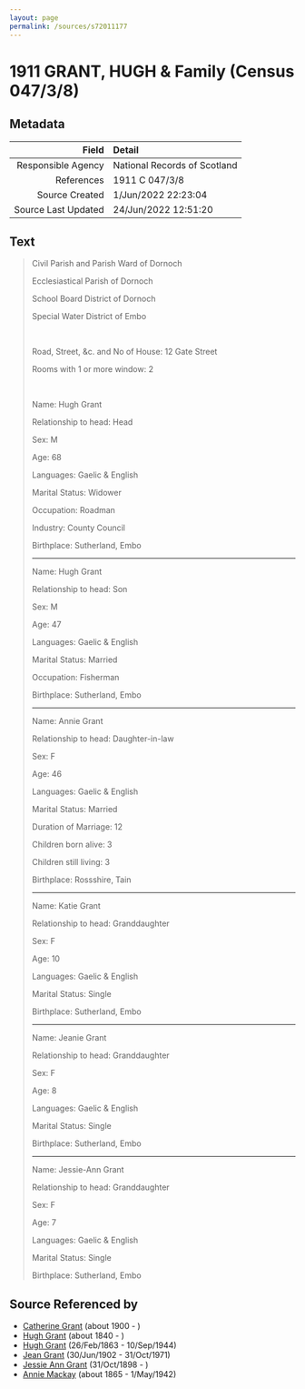 ```yaml
---
layout: page
permalink: /sources/s72011177
---
```


# 1911 GRANT, HUGH & Family (Census 047/3/8)

## Metadata
Field | Detail
---:|:---
Responsible Agency | National Records of Scotland
References | 1911 C 047/3/8
Source Created | 1/Jun/2022 22:23:04
Source Last Updated | 24/Jun/2022 12:51:20

## Text

> Civil Parish and Parish Ward of Dornoch
>
> Ecclesiastical Parish of Dornoch
>
> School Board District of Dornoch
>
> Special Water District of Embo
>
> <br/>
>
> Road, Street, &c. and No of House: 12 Gate Street
>
> Rooms with 1 or more window: 2
>
> <br/>
>
> Name: Hugh Grant
>
> Relationship to head: Head
>
> Sex: M
>
> Age: 68
>
> Languages: Gaelic & English
>
> Marital Status: Widower
>
> Occupation: Roadman
>
> Industry: County Council
>
> Birthplace: Sutherland, Embo
>
> ---
>
> Name: Hugh Grant
>
> Relationship to head: Son
>
> Sex: M
>
> Age: 47
>
> Languages: Gaelic & English
>
> Marital Status: Married
>
> Occupation: Fisherman
>
> Birthplace: Sutherland, Embo
>
> ---
>
> Name: Annie Grant
>
> Relationship to head: Daughter-in-law
>
> Sex: F
>
> Age: 46
>
> Languages: Gaelic & English
>
> Marital Status: Married
>
> Duration of Marriage: 12
>
> Children born alive: 3
>
> Children still living: 3
>
> Birthplace: Rossshire, Tain
>
> ---
>
> Name: Katie Grant
>
> Relationship to head: Granddaughter
>
> Sex: F
>
> Age: 10
>
> Languages: Gaelic & English
>
> Marital Status: Single
>
> Birthplace: Sutherland, Embo
>
> ---
>
> Name: Jeanie Grant
>
> Relationship to head: Granddaughter
>
> Sex: F
>
> Age: 8
>
> Languages: Gaelic & English
>
> Marital Status: Single
>
> Birthplace: Sutherland, Embo
>
> ---
>
> Name: Jessie-Ann Grant
>
> Relationship to head: Granddaughter
>
> Sex: F
>
> Age: 7
>
> Languages: Gaelic & English
>
> Marital Status: Single
>
> Birthplace: Sutherland, Embo
>

## Source Referenced by

* [Catherine Grant](../people/@5052852@-catherine-grant-b1900-d.md) (about 1900 - )
* [Hugh Grant](../people/@34164542@-hugh-grant-b1840-d.md) (about 1840 - )
* [Hugh Grant](../people/@31066628@-hugh-grant-b1863-2-26-d1944-9-10.md) (26/Feb/1863 - 10/Sep/1944)
* [Jean Grant](../people/@81075921@-jean-grant-b1902-6-30-d1971-10-31.md) (30/Jun/1902 - 31/Oct/1971)
* [Jessie Ann Grant](../people/@15036054@-jessie-ann-grant-b1898-10-31-d.md) (31/Oct/1898 - )
* [Annie Mackay](../people/@503334@-annie-mackay-b1865-d1942-5-1.md) (about 1865 - 1/May/1942)
